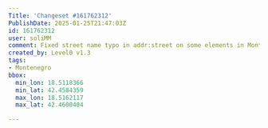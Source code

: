 ```yaml
---
Title: 'Changeset #161762312'
PublishDate: 2025-01-25T21:47:03Z
id: 161762312
user: soliMM
comment: Fixed street name typo in addr:street on some elements in Montenegro
created_by: Level0 v1.3
tags:
- Montenegro
bbox:
  min_lon: 18.5118366
  min_lat: 42.4584359
  max_lon: 18.5162117
  max_lat: 42.4600404

---
```

